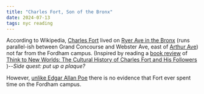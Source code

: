 ```yaml
---
title: "Charles Fort, Son of the Bronx"
date: 2024-07-13
tags: nyc reading
---
```


According to Wikipedia, [Charles Fort](https://en.wikipedia.org/wiki/Charles_Fort) lived on [Ryer Ave in the Bronx](https://maps.app.goo.gl/snCB9B3dxVcG1PEX6) (runs parallel-ish between Grand Concourse and Webster Ave, east of [Arthur Ave](https://en.wikipedia.org/wiki/Arthur_Avenue )) not far from the Fordham campus. (Inspired by reading a [book review](https://www.nature.com/articles/d41586-024-02226-7) of [Think to New Worlds: The Cultural History of Charles Fort and His Followers](https://amzn.to/4eXq9tX) )--*Side quest: put up a plaque?*

However, [unlike Edgar Allan Poe](https://fordhamram.com/20302/news/fordham-students-explore-the-home-of-edgar-allen-poe/) there is no evidence that Fort ever spent time on the Fordham campus.